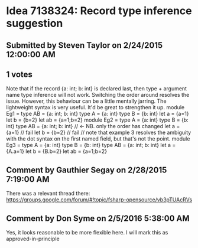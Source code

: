 # Idea 7138324: Record type inference suggestion

## Submitted by Steven Taylor on 2/24/2015 12:00:00 AM

## 1 votes

Note that if the record {a: int; b: int} is declared last, then type + argument name type inference will not work. Switching the order around resolves the issue. However, this behaviour can be a little mentally jarring.
The lightweight syntax is very useful. It'd be great to strengthen it up.
module Eg1 =
type AB = {a: int; b: int}
type A = {a: int}
type B = {b: int}
let a = {a=1}
let b = {b=2}
let ab = {a=1;b=2}
module Eg2 =
type A = {a: int}
type B = {b: int}
type AB = {a: int; b: int} // <- NB. only the order has changed
let a = {a=1} // fail
let b = {b=2} // fail
// note that example 3 resolves the ambiguity with the dot syntax on the first named field, but that's not the point.
module Eg3 =
type A = {a: int}
type B = {b: int}
type AB = {a: int; b: int}
let a = {A.a=1}
let b = {B.b=2}
let ab = {a=1;b=2}


## Comment by Gauthier Segay on 2/28/2015 7:19:00 AM

There was a relevant thread there:
https://groups.google.com/forum/#!topic/fsharp-opensource/vb3pTUAcRVs

## Comment by Don Syme on 2/5/2016 5:38:00 AM

Yes, it looks reasonable to be more flexible here. I will mark this as approved-in-principle
